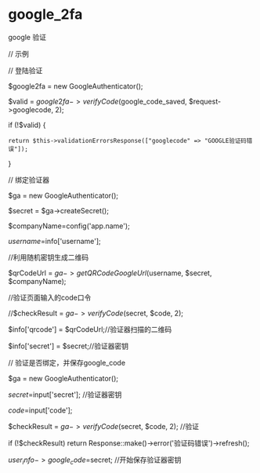 # google_2fa
google 验证

// 示例

// 登陆验证

$google2fa = new GoogleAuthenticator();

$valid = $google2fa->verifyCode($google_code_saved, $request->googlecode, 2);

if (!$valid) {

    return $this->validationErrorsResponse(["googlecode" => "GOOGLE验证码错误"]);
    
}



// 绑定验证器

$ga = new GoogleAuthenticator();

$secret = $ga->createSecret();

$companyName=config('app.name');

$username=$info['username'];

//利用随机密钥生成二维码

$qrCodeUrl = $ga->getQRCodeGoogleUrl($username, $secret, $companyName);

//验证页面输入的code口令

//$checkResult = $ga->verifyCode($secret, $code, 2);

$info['qrcode'] = $qrCodeUrl;//验证器扫描的二维码

$info['secret'] = $secret;//验证器密钥


        
// 验证是否绑定，并保存google_code

$ga = new GoogleAuthenticator();

$secret=$input['secret'];  //验证器密钥

$code=$input['code'];

$checkResult = $ga->verifyCode($secret, $code, 2);  //验证

if (!$checkResult)  return Response::make()->error('验证码错误')->refresh();

$user_info->google_code=$secret;  //开始保存验证器密钥

